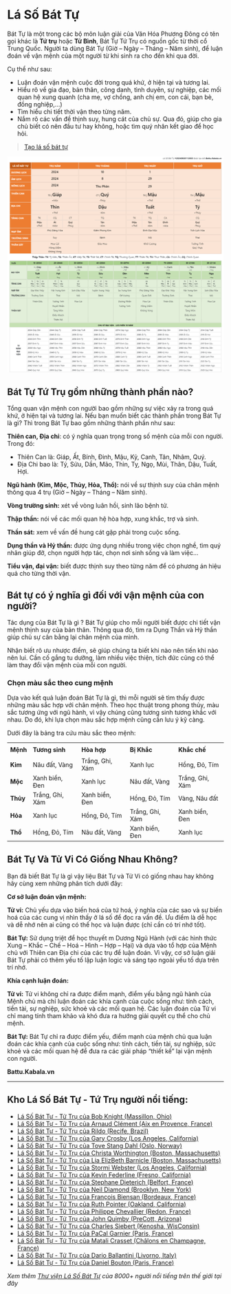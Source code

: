 # Lá Số Bát Tự

<div>
<p>Bát Tự là một trong các bộ môn luận giải của Văn Hóa Phương Đông có tên gọi khác là <strong>Tứ trụ</strong> hoặc <strong>Tử Bình</strong>, Bát Tự Tứ Trụ có nguồn gốc từ thời cổ Trung Quốc. Người ta dùng Bát Tự (Giờ – Ngày – Tháng – Năm sinh), để luận đoán về vận mệnh của một người từ khi sinh ra cho đến khi qua đời.</p>
<p>Cụ thể như sau:</p>
<ul>
<li>Luận đoán vận mệnh cuộc đời trong quá khứ, ở hiện tại và tương lai.</li>
<li>Hiểu rõ về gia đạo, bản thân, công danh, tình duyên, sự nghiệp, các mối quan hệ xung quanh (cha mẹ, vợ chồng, anh chị em, con cái, bạn bè, đồng nghiệp,…)</li>
<li>Tìm hiểu chi tiết thời vận theo từng năm.</li>
<li>Nắm rõ các vấn đề thịnh suy, hung cát của chủ sự. Qua đó, giúp cho gia chủ biết có nên đầu tư hay không, hoặc tìm quý nhân kết giao để học hỏi.</li>
</ul>

<blockquote><a href="https://battu.kabala.vn/">Tạo lá số bát tự</a></blockquote>

<img src="https://raw.githubusercontent.com/kabalavn/La-So-Bat-Tu/refs/heads/main/LaSoBatTu%20(1).png"/>


<h2 id="bat-tu-tu-tru"><span id="Bat_Tu_Tu_Tru_gom_nhung_thanh_phan_nao"></span><strong>Bát Tự Tứ Trụ gồm những thành phần nào?</strong></h2>
<p>Tổng quan vận mệnh con người bao gồm những sự việc xảy ra trong quá khứ, ở hiện tại và tương lai. Nếu bạn muốn biết các thành phần trong Bát Tự là gì? Thì trong Bát Tự bao gồm những thành phần như sau:</p>
<p><strong>Thiên can, Địa chi</strong>: có ý nghĩa quan trọng trong số mệnh của mỗi con người. Trong đó:</p>
<ul>
<li>Thiên Can là: Giáp, Ất, Bính, Đinh, Mậu, Kỷ, Canh, Tân, Nhâm, Quý.</li>
<li>Địa Chi bao là: Tý, Sửu, Dần, Mão, Thìn, Tỵ, Ngọ, Mùi, Thân, Dậu, Tuất, Hợi.</li>
</ul>
<p><strong>Ngũ hành (Kim, Mộc, Thủy, Hỏa, Thổ):</strong>&nbsp;nói về sự thịnh suy của chân mệnh thông qua 4 trụ (Giờ – Ngày – Tháng – Năm sinh).</p>
<p><strong>Vòng trường sinh:</strong>&nbsp;xét về vòng&nbsp;luân hồi, sinh lão bệnh tử.</p>
<p><strong>Thập thần:</strong>&nbsp;nói về các mối quan hệ hòa hợp, xung khắc, trợ và sinh.</p>
<p><strong>Thần sát:</strong>&nbsp;xem về vấn đề hung cát gặp phải trong cuộc sống.</p>
<p><strong>Dụng thần và Hỷ thần:</strong>&nbsp;được ứng dụng nhiều trong việc chọn nghề, tìm quý nhân giúp đỡ, chọn người hợp tác, chọn nơi sinh sống và làm việc…</p>
<p><strong>Tiểu vận, đại vận:</strong>&nbsp;biết được thịnh suy theo từng năm để có phương án hiệu quả cho từng thời vận.</p>
<h2><strong>Bát tự có ý nghĩa gì đối với vận mệnh của con người?</strong></h2>
<p>Tác dụng của Bát Tự là gì ? Bát Tự giúp cho mỗi người biết được chi tiết vận mệnh thịnh suy của bản thân. Thông qua đó, tìm ra Dụng Thần và Hỷ thần giúp chủ sự cân bằng lại chân mệnh của mình.</p>
<p>Nhận biết rõ ưu nhược điểm, sẽ giúp chúng ta biết khi nào nên tiến khi nào nên lui. Cần cố gắng tu dưỡng, làm nhiều việc thiện, tích đức cũng có thể làm thay đổi vận mệnh của mỗi con người.</p>
<h3><strong>Chọn màu sắc theo cung mệnh</strong></h3>
<p>Dựa vào kết quả luận đoán Bát Tự là gì, thì mỗi người sẽ tìm thấy được những màu sắc hợp với chân mệnh. Theo học thuật trong phong thủy, màu sắc tương ứng với ngũ hành, vì vậy chúng cũng tương sinh tương khắc với nhau. Do đó, khi lựa chọn màu sắc hợp mệnh cũng cần lưu ý kỹ càng.</p>
<p>Dưới đây là bảng tra cứu màu sắc theo mệnh:</p>
<table style="width: 100%;">
<tbody>
<tr style="height: 26px;">
<td style="height: 26px;"><strong>Mệnh</strong></td>
<td style="height: 26px;"><strong>Tương sinh</strong></td>
<td style="height: 26px;"><strong>Hòa hợp</strong></td>
<td style="height: 26px;"><strong>Bị Khắc</strong></td>
<td style="height: 26px;"><strong>Khắc chế</strong></td>
</tr>
<tr style="height: 26px;">
<td style="height: 26px;"><strong>Kim</strong></td>
<td style="height: 26px;">Nâu đất, Vàng</td>
<td style="height: 26px;">Trắng, Ghi, Xám</td>
<td style="height: 26px;">Xanh lục</td>
<td style="height: 26px;">Hồng, Đỏ, Tím</td>
</tr>
<tr style="height: 26px;">
<td style="height: 26px;"><strong>Mộc</strong></td>
<td style="height: 26px;">Xanh biển, Đen</td>
<td style="height: 26px;">Xanh lục</td>
<td style="height: 26px;">Nâu đất, Vàng</td>
<td style="height: 26px;">Trắng, Ghi, Xám</td>
</tr>
<tr style="height: 26px;">
<td style="height: 26px;"><strong>Thủy</strong></td>
<td style="height: 26px;">Trắng, Ghi, Xám</td>
<td style="height: 26px;">Xanh biển, Đen</td>
<td style="height: 26px;">Hồng, Đỏ, Tím</td>
<td style="height: 26px;">Vàng, Nâu đất</td>
</tr>
<tr style="height: 26px;">
<td style="height: 26px;"><strong>Hỏa</strong></td>
<td style="height: 26px;">Xanh lục</td>
<td style="height: 26px;">Hồng, Đỏ, Tím</td>
<td style="height: 26px;">Trắng, Ghi, Xám</td>
<td style="height: 26px;">Xanh biển, Đen</td>
</tr>
<tr style="height: 26px;">
<td style="height: 26px;"><strong>Thổ</strong></td>
<td style="height: 26px;">Hồng, Đỏ, Tím</td>
<td style="height: 26px;">Nâu đất, Vàng</td>
<td style="height: 26px;">Xanh biển, Đen</td>
<td style="height: 26px;">Xanh lục</td>
</tr>
</tbody>
</table>
<h2><strong>Bát Tự Và Tử Vi Có Giống Nhau Không?</strong></h2>
<p>Bạn đã biết Bát Tự là gì vậy liệu Bát Tự và Tử Vi có giống nhau hay không hãy cùng xem những phân tích dưới đây:</p>
<p><strong>Cơ sở luận đoán vận mệnh:</strong></p>
<p><strong>Tử vi:</strong>&nbsp;Chủ yếu dựa vào biến hoá của tứ hoá, ý nghĩa của các sao và sự biến hoá của các cung vị nhìn thấy ở lá số để đọc ra vấn đề. Ưu điểm là dễ học và dễ nhớ nên ai cũng có thể học và luận được (chỉ cần có trí nhớ tốt).</p>
<p><strong>Bát Tự:</strong>&nbsp;Sử dụng triệt để học thuyết m Dương Ngũ Hành (với các hình thức Xung – Khắc – Chế – Hoá – Hình – Hợp – Hại) và dựa vào tổ hợp của Mệnh chủ với Thiên can Địa chi của các trụ để luận đoán. Vì vậy, cơ sở luận giải Bát Tự phải có thêm yếu tố lập luận logic và sáng tạo ngoài yếu tố dựa trên trí nhớ.</p>
<p><strong>Khía cạnh luận đoán:</strong></p>
<p><strong>Tử vi:</strong>&nbsp;Tử vi không chỉ ra được điểm mạnh, điểm yếu bằng ngũ hành của Mệnh chủ mà chỉ luận đoán các khía cạnh của cuộc sống như: tính cách, tiền tài, sự nghiệp, sức khoẻ và các mối quan hệ. Các luận đoán của Tử vi chỉ mang tính tham khảo và khó đưa ra hướng giải quyết cụ thể cho chủ mệnh.</p>
<p><strong>Bát Tự:</strong>&nbsp;Bát Tự chỉ ra được điểm yếu, điểm mạnh của mệnh chủ qua luận đoán các khía cạnh của cuộc sống như: tính cách, tiền tài, sự nghiệp, sức khoẻ và các mối quan hệ để đưa ra các giải pháp “thiết kế” lại vận mệnh con người.</p>
<p><strong>Battu.Kabala.vn</strong></p>
<hr>
<h2>Kho Lá Số Bát Tự - Tứ Trụ người nổi tiếng:</h2><ul><li><a href="https://battu.kabala.vn/?birth=1940-10-25-08-nam" aria-invalid="true">Lá Số Bát Tự - Tứ Trụ của Bob Knight (Massillon, Ohio)</a></li><li><a href="https://battu.kabala.vn/?birth=1977-12-17-13-nam" aria-invalid="true">Lá Số Bát Tự - Tứ Trụ của Arnaud Clément (Aix en Provence, France)</a></li><li><a href="https://battu.kabala.vn/?birth=1942-12-3-15-nam" aria-invalid="true">Lá Số Bát Tự - Tứ Trụ của Rildo (Recife, Brazil)</a></li><li><a href="https://battu.kabala.vn/?birth=1933-6-27-20-nam" aria-invalid="true">Lá Số Bát Tự - Tứ Trụ của Gary Crosby (Los Angeles, California)</a></li><li><a href="https://battu.kabala.vn/?birth=1938-11-9-17-nu" aria-invalid="true">Lá Số Bát Tự - Tứ Trụ của Tove Stang Dahl (Oslo, Norway)</a></li><li><a href="https://battu.kabala.vn/?birth=1955-12-23-09-nu" aria-invalid="true">Lá Số Bát Tự - Tứ Trụ của Christa Worthington (Boston, Massachusetts)</a></li><li><a href="https://battu.kabala.vn/?birth=1987-12-28-02-nu" aria-invalid="true">Lá Số Bát Tự - Tứ Trụ của Lia ElizBeth Barnicle (Boston, Massachusetts)</a></li><li><a href="https://battu.kabala.vn/?birth=2018-2-1-16-nu" aria-invalid="true">Lá Số Bát Tự - Tứ Trụ của Stormi Webster (Los Angeles, California)</a></li><li><a href="https://battu.kabala.vn/?birth=1978-3-21-18-nam" aria-invalid="true">Lá Số Bát Tự - Tứ Trụ của Kevin Federline (Fresno, California)</a></li><li><a href="https://battu.kabala.vn/?birth=1970-4-20-02-nam" aria-invalid="true">Lá Số Bát Tự - Tứ Trụ của Stephane Dieterich (Belfort, France)</a></li><li><a href="https://battu.kabala.vn/?birth=1941-12-4-23-nam" aria-invalid="true">Lá Số Bát Tự - Tứ Trụ của Neil Diamond (Brooklyn, New York)</a></li><li><a href="https://battu.kabala.vn/?birth=1945-9-28-17-nam" aria-invalid="true">Lá Số Bát Tự - Tứ Trụ của François Biensan (Bordeaux, France)</a></li><li><a href="https://battu.kabala.vn/?birth=1946-3-19-10-nu" aria-invalid="true">Lá Số Bát Tự - Tứ Trụ của Ruth Pointer (Oakland, California)</a></li><li><a href="https://battu.kabala.vn/?birth=1956-11-1-03-nam" aria-invalid="true">Lá Số Bát Tự - Tứ Trụ của Philippe Chevallier (Redon, France)</a></li><li><a href="https://battu.kabala.vn/?birth=1935-2-12-05-nam" aria-invalid="true">Lá Số Bát Tự - Tứ Trụ của John Quimby (PreCott, Arizona)</a></li><li><a href="https://battu.kabala.vn/?birth=1938-3-9-05-nam" aria-invalid="true">Lá Số Bát Tự - Tứ Trụ của Charles Siebert (Kenosha, WisConsin)</a></li><li><a href="https://battu.kabala.vn/?birth=1949-7-4-02-nam" aria-invalid="true">Lá Số Bát Tự - Tứ Trụ của PaCal Garnier (Paris, France)</a></li><li><a href="https://battu.kabala.vn/?birth=1965-7-28-19-nu" aria-invalid="true">Lá Số Bát Tự - Tứ Trụ của Matali Crasset (Châlons en Champagne, France)</a></li><li><a href="https://battu.kabala.vn/?birth=1964-10-13-23-nam" aria-invalid="true">Lá Số Bát Tự - Tứ Trụ của Dario Ballantini (Livorno, Italy)</a></li><li><a href="https://battu.kabala.vn/?birth=1950-4-10-02-nam" aria-invalid="true">Lá Số Bát Tự - Tứ Trụ của Daniel Bouton (Paris, France)</a></li></ul>
<em>Xem thêm <a rel="nofollow" target="_blank" href="https://lasotuvi.kabala.vn/chart/?chart=battu">Thư viện Lá Số Bát Tự</a> của 8000+ người nổi tiếng trên thế giới tại đây</em>
</div>
